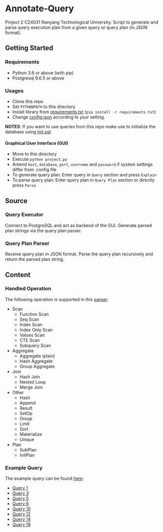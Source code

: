 # Annotate-Query

Project 2 CZ4031 Nanyang Technological University. Script to generate and parse query execution plan from a given query or query plan (in JSON format).

## Getting Started

### Requirements

- Python 3.6 or above (with pip)
- Postgresql 9.6.5 or above

### Usages

- Clone this repo
- Set `PYTHONPATH` to this directory
- Install library from [requirements.txt](requirements.txt) (`pip install -r requirements.txt`)
- Change [config.json](config.json) according to your setting.

**NOTES**: If you want to use queries from this repo make use to initialize the database using [init.sql](data/init.sql).

#### Graphical User Interface (GUI)

- Move to this directory
- Execute `python project.py`
- Amend `host`, `database`, `port`, `username` and `password` if system settings differ from .config file
- To generate query plan: Enter query in `Query` section and press `Explain`
- To parse query plan: Enter query plan in `Query Plan` section or directly press `Parse`

## Source

### Query Executor

Connect to PostgreSQL and act as backend of the GUI. Generate parsed plan strings via the query plan parser.

### Query Plan Parser

Receive query plan in JSON format. Parse the query plan recursively and return the parsed plan string.

## Content

### Handled Operation

The following operation is supported in this [parser](algorithms/):

- Scan
  - Function Scan
  - Seq Scan
  - Index Scan
  - Index Only Scan
  - Values Scan
  - CTE Scan
  - Subquery Scan
- Aggregate
  - Aggregate (plain)
  - Hash Aggregate
  - Group Aggregate
- Join
  - Hash Join
  - Nested Loop
  - Merge Join
- Other
  - Hash
  - Append
  - Result
  - SetOp
  - Group
  - Limit
  - Sort
  - Materialize
  - Unique
- Plan
  - SubPlan
  - InitPlan

### Example Query

The example query can be found [here](data/):
- [Query 1](data/q1.sql)
- [Query 3](data/q3.sql)
- [Query 5](data/q5.sql)
- [Query 6](data/q6.sql)
- [Query 10](data/q10.sql)
- [Query 12](data/q12.sql)
- [Query 14](data/q14.sql)
- [Query 19](data/q19.sql)

